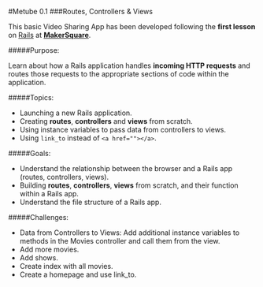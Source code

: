 #Metube 0.1
###Routes, Controllers & Views


This basic Video Sharing App has been developed following the **first lesson** on [Rails](http://rubyonrails.org/) at [**MakerSquare**](http://www.makersquare.com/).

#####Purpose:

Learn about how a Rails application handles **incoming HTTP requests** and routes those requests to the appropriate sections of code within the application. 

#####Topics:

- Launching a new Rails application.
- Creating **routes**, **controllers** and **views** from scratch.
- Using instance variables to pass data from controllers to views.
- Using `link_to` instead of `<a href=""></a>`.

#####Goals:
- Understand the relationship between the browser and a Rails app (routes, controllers, views).
- Building **routes**, **controllers**, **views** from scratch, and their function within a Rails app.
- Understand the file structure of a Rails app.

#####Challenges:
- Data from Controllers to Views: Add additional instance variables to methods in the Movies controller and call them from the view.
- Add more movies.
- Add shows.
- Create index with all movies.
- Create a homepage and use link_to.